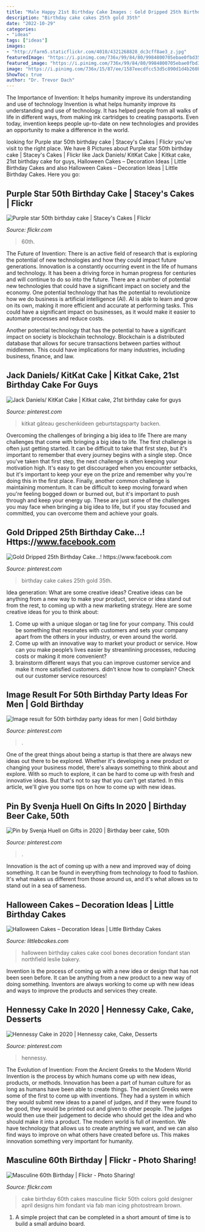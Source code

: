 ```yaml
---
title: "Male Happy 21st Birthday Cake Images : Gold Dripped 25th Birthday Cake...! Https://www.facebook.com"
description: "Birthday cake cakes 25th gold 35th"
date: "2022-10-29"
categories:
- "ideas"
tags: ["ideas"]
images:
- "http://farm5.staticflickr.com/4010/4321268828_dc3cff8ae3_z.jpg"
featuredImage: "https://i.pinimg.com/736x/99/84/80/9984800705ebae0fbd3510a70db6bc9e.jpg"
featured_image: "https://i.pinimg.com/736x/99/84/80/9984800705ebae0fbd3510a70db6bc9e.jpg"
image: "https://i.pinimg.com/736x/15/87/ee/1587eecdfcc53d5c890d1d4b260b01a3.jpg"
ShowToc: true
author: "Dr. Trevor Dach"
---
```



The Importance of Invention: It helps humanity improve its understanding and use of technology
Invention is what helps humanity improve its understanding and use of technology. It has helped people from all walks of life in different ways, from making ink cartridges to creating passports. Even today, invention keeps people up-to-date on new technologies and provides an opportunity to make a difference in the world.

	

		
looking for Purple star 50th birthday cake | Stacey&#039;s Cakes | Flickr you've visit to the right place. We have 8 Pictures about Purple star 50th birthday cake | Stacey&#039;s Cakes | Flickr like Jack Daniels/ KitKat Cake | Kitkat cake, 21st birthday cake for guys, Halloween Cakes – Decoration Ideas | Little Birthday Cakes and also Halloween Cakes – Decoration Ideas | Little Birthday Cakes. Here you go:
		
    
## Purple Star 50th Birthday Cake | Stacey&#039;s Cakes | Flickr

<img loading=lazy src="https://c1.staticflickr.com/9/8004/7672160134_4599191046_b.jpg" onerror="this.onerror=null;this.src='https://tse2.mm.bing.net/th?id=OIP.EM8zlVy5inRfDNL_R8BjLAHaJ4&amp;pid=15.1';" alt="Purple star 50th birthday cake | Stacey&#039;s Cakes | Flickr">

_Source: flickr.com_

>60th. 

	

The Future of Invention: There is an active field of research that is exploring the potential of new technologies and how they could impact future generations.
Innovation is a constantly occurring event in the life of humans and technology. It has been a driving force in human progress for centuries and will continue to do so into the future. There are a number of potential new technologies that could have a significant impact on society and the economy. 
One potential technology that has the potential to revolutionize how we do business is artificial intelligence (AI). AI is able to learn and grow on its own, making it more efficient and accurate at performing tasks. This could have a significant impact on businesses, as it would make it easier to automate processes and reduce costs. 

Another potential technology that has the potential to have a significant impact on society is blockchain technology. Blockchain is a distributed database that allows for secure transactions between parties without middlemen. This could have implications for many industries, including business, finance, and law.

    
## Jack Daniels/ KitKat Cake | Kitkat Cake, 21st Birthday Cake For Guys

<img loading=lazy src="https://i.pinimg.com/736x/96/3d/56/963d56a15b5d500585a4db89e4ba7934.jpg" onerror="this.onerror=null;this.src='https://tse2.mm.bing.net/th?id=OIP.uQ5NkdVwEnP0XWztAP52QwHaKW&amp;pid=15.1';" alt="Jack Daniels/ KitKat Cake | Kitkat cake, 21st birthday cake for guys">

_Source: pinterest.com_

>kitkat gâteau geschenkideen geburtstagsparty backen. 

	

Overcoming the challenges of bringing a big idea to life
There are many challenges that come with bringing a big idea to life. The first challenge is often just getting started. It can be difficult to take that first step, but it's important to remember that every journey begins with a single step. Once you've taken that first step, the next challenge is often keeping your motivation high. It's easy to get discouraged when you encounter setbacks, but it's important to keep your eye on the prize and remember why you're doing this in the first place. Finally, another common challenge is maintaining momentum. It can be difficult to keep moving forward when you're feeling bogged down or burned out, but it's important to push through and keep your energy up. These are just some of the challenges you may face when bringing a big idea to life, but if you stay focused and committed, you can overcome them and achieve your goals.

    
## Gold Dripped 25th Birthday Cake...! Https://www.facebook.com

<img loading=lazy src="https://i.pinimg.com/736x/2e/43/77/2e43774e67dcd283c2c18bb5a5321535.jpg" onerror="this.onerror=null;this.src='https://tse3.mm.bing.net/th?id=OIP.a2qZgAI4YZWTiM02B8KQSwHaMA&amp;pid=15.1';" alt="Gold Dripped 25th Birthday Cake...! https://www.facebook.com">

_Source: pinterest.com_

>birthday cake cakes 25th gold 35th. 

	

Idea generation: What are some creative ideas?
Creative ideas can be anything from a new way to make your product, service or idea stand out from the rest, to coming up with a new marketing strategy. Here are some creative ideas for you to think about: 
1. Come up with a unique slogan or tag line for your company. This could be something that resonates with customers and sets your company apart from the others in your industry, or even around the world. 
2. Come up with an innovative way to market your product or service. How can you make people’s lives easier by streamlining processes, reducing costs or making it more convenient? 
3. brainstorm different ways that you can improve customer service and make it more satisfied customers. didn’t know how to complain? Check out our customer service resources! 

    
## Image Result For 50th Birthday Party Ideas For Men | Gold Birthday

<img loading=lazy src="https://i.pinimg.com/736x/18/fa/3b/18fa3b594ab8950908607e69c8ee2eb0.jpg" onerror="this.onerror=null;this.src='https://tse3.mm.bing.net/th?id=OIP.xAXkI8vKA65Zhi2DLJBBogHaKJ&amp;pid=15.1';" alt="Image result for 50th birthday party ideas for men | Gold birthday">

_Source: pinterest.com_

>. 

	

One of the great things about being a startup is that there are always new ideas out there to be explored. Whether it's developing a new product or changing your business model, there's always something to think about and explore. With so much to explore, it can be hard to come up with fresh and innovative ideas. But that's not to say that you can't get started. In this article, we'll give you some tips on how to come up with new ideas.

    
## Pin By Svenja Huell On Gifts In 2020 | Birthday Beer Cake, 50th

<img loading=lazy src="https://i.pinimg.com/736x/15/87/ee/1587eecdfcc53d5c890d1d4b260b01a3.jpg" onerror="this.onerror=null;this.src='https://tse2.mm.bing.net/th?id=OIP.4_xmv19ArZ_CKSqv7jaezQHaNK&amp;pid=15.1';" alt="Pin by Svenja Huell on Gifts in 2020 | Birthday beer cake, 50th">

_Source: pinterest.com_

>. 

	

Innovation is the act of coming up with a new and improved way of doing something. It can be found in everything from technology to food to fashion. It's what makes us different from those around us, and it's what allows us to stand out in a sea of sameness.

    
## Halloween Cakes – Decoration Ideas | Little Birthday Cakes

<img loading=lazy src="http://www.littlebcakes.com/wp-content/uploads/2013/08/Halloween-Birthday-Cakes.jpg" onerror="this.onerror=null;this.src='https://tse3.mm.bing.net/th?id=OIP.DBxsuzLYPrIKylJBVhWPAgHaHL&amp;pid=15.1';" alt="Halloween Cakes – Decoration Ideas | Little Birthday Cakes">

_Source: littlebcakes.com_

>halloween birthday cakes cake cool bones decoration fondant stan northfield leslie bakery. 

	

Invention is the process of coming up with a new idea or design that has not been seen before. It can be anything from a new product to a new way of doing something. Inventors are always working to come up with new ideas and ways to improve the products and services they create.

    
## Hennessy Cake In 2020 | Hennessy Cake, Cake, Desserts

<img loading=lazy src="https://i.pinimg.com/736x/99/84/80/9984800705ebae0fbd3510a70db6bc9e.jpg" onerror="this.onerror=null;this.src='https://tse1.mm.bing.net/th?id=OIP.tz8VTfxufZeL023IV0UCSwHaLE&amp;pid=15.1';" alt="Hennessy Cake in 2020 | Hennessy cake, Cake, Desserts">

_Source: pinterest.com_

>hennessy. 

	

The Evolution of Invention: From the Ancient Greeks to the Modern World
Invention is the process by which humans come up with new ideas, products, or methods. Innovation has been a part of human culture for as long as humans have been able to create things. The ancient Greeks were some of the first to come up with inventions. They had a system in which they would submit new ideas to a panel of judges, and if they were found to be good, they would be printed out and given to other people. The judges would then use their judgement to decide who should get the idea and who should make it into a product.
The modern world is full of invention. We have technology that allows us to create anything we want, and we can also find ways to improve on what others have created before us. This makes innovation something very important for humanity.

    
## Masculine 60th Birthday | Flickr - Photo Sharing!

<img loading=lazy src="http://farm5.staticflickr.com/4010/4321268828_dc3cff8ae3_z.jpg" onerror="this.onerror=null;this.src='https://tse2.mm.bing.net/th?id=OIP.7IMSNa6M9a0l3Es_PH7_lAAAAA&amp;pid=15.1';" alt="Masculine 60th Birthday | Flickr - Photo Sharing!">

_Source: flickr.com_

>cake birthday 60th cakes masculine flickr 50th colors gold designer april designs him fondant via fab man icing photostream brown. 

	

1. A simple project that can be completed in a short amount of time is to build a small arduino board.

